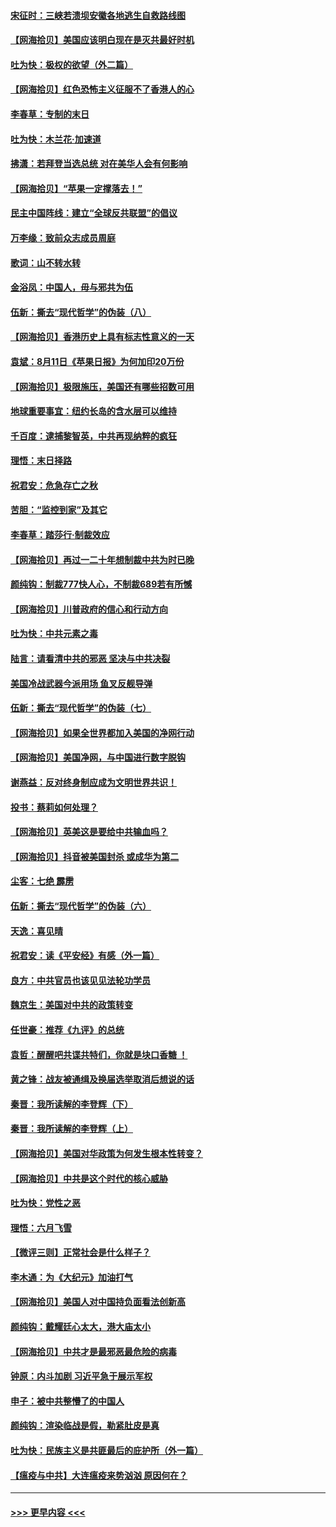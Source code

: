 #### [宋征时：三峡若溃坝安徽各地逃生自救路线图](../pages/nsc993/n12332450.md?t=08152202) 
#### [【网海拾贝】美国应该明白现在是灭共最好时机](../pages/nsc993/n12332313.md?t=08152202) 
#### [吐为快：极权的欲望（外二篇）](../pages/nsc993/n12332089.md?t=08152202) 
#### [【网海拾贝】红色恐怖主义征服不了香港人的心](../pages/nsc993/n12329296.md?t=08152202) 
#### [李春草：专制的末日](../pages/nsc993/n12329079.md?t=08152202) 
#### [吐为快：木兰花‧加速道](../pages/nsc993/n12327366.md?t=08152202) 
#### [拂潇：若拜登当选总统 对在美华人会有何影响](../pages/nsc993/n12295996.md?t=08152202) 
#### [【网海拾贝】“苹果一定撑落去！”](../pages/nsc993/n12326784.md?t=08152202) 
#### [民主中国阵线：建立“全球反共联盟”的倡议](../pages/nsc993/n12324177.md?t=08152202) 
#### [万李缘：致前众志成员周庭](../pages/nsc993/n12324635.md?t=08152202) 
#### [歌词：山不转水转](../pages/nsc993/n12324599.md?t=08152202) 
#### [金浴凤：中国人，毋与邪共为伍](../pages/nsc993/n12324257.md?t=08152202) 
#### [伍新：撕去“现代哲学”的伪装（八）](../pages/nsc993/n12324188.md?t=08152202) 
#### [【网海拾贝】香港历史上具有标志性意义的一天](../pages/nsc993/n12324021.md?t=08152202) 
#### [袁斌：8月11日《苹果日报》为何加印20万份](../pages/nsc993/n12323955.md?t=08152202) 
#### [【网海拾贝】极限施压，美国还有哪些招数可用](../pages/nsc993/n12322512.md?t=08152202) 
#### [地球重要事宜：纽约长岛的含水层可以维持](../pages/nsc993/n12321844.md?t=08152202) 
#### [千百度：逮捕黎智英，中共再现纳粹的疯狂](../pages/nsc993/n12321777.md?t=08152202) 
#### [理悟：末日择路](../pages/nsc993/n12320812.md?t=08152202) 
#### [祝君安：危急存亡之秋](../pages/nsc993/n12320795.md?t=08152202) 
#### [苦胆：“监控到家”及其它](../pages/nsc993/n12320751.md?t=08152202) 
#### [李春草：踏莎行·制裁效应](../pages/nsc993/n12318290.md?t=08152202) 
#### [【网海拾贝】再过一二十年想制裁中共为时已晚](../pages/nsc993/n12318195.md?t=08152202) 
#### [颜纯钩：制裁777快人心，不制裁689若有所憾](../pages/nsc993/n12316912.md?t=08152202) 
#### [【网海拾贝】川普政府的信心和行动方向](../pages/nsc993/n12316673.md?t=08152202) 
#### [吐为快：中共元素之毒](../pages/nsc993/n12316547.md?t=08152202) 
#### [陆言：请看清中共的邪恶 坚决与中共决裂](../pages/nsc993/n12315784.md?t=08152202) 
#### [美国冷战武器今派用场 鱼叉反舰导弹](../pages/nsc993/n12316258.md?t=08152202) 
#### [伍新：撕去“现代哲学”的伪装（七）](../pages/nsc993/n12315846.md?t=08152202) 
#### [【网海拾贝】如果全世界都加入美国的净网行动](../pages/nsc993/n12315588.md?t=08152202) 
#### [【网海拾贝】美国净网，与中国进行数字脱钩](../pages/nsc993/n12312813.md?t=08152202) 
#### [谢燕益：反对终身制应成为文明世界共识！](../pages/nsc993/n12310465.md?t=08152202) 
#### [投书：蔡莉如何处理？](../pages/nsc993/n12310224.md?t=08152202) 
#### [【网海拾贝】英美这是要给中共输血吗？](../pages/nsc993/n12307646.md?t=08152202) 
#### [【网海拾贝】抖音被美国封杀 或成华为第二](../pages/nsc993/n12305277.md?t=08152202) 
#### [尘客：七绝 霹雳](../pages/nsc993/n12304053.md?t=08152202) 
#### [伍新：撕去“现代哲学”的伪装（六）](../pages/nsc993/n12303243.md?t=08152202) 
#### [天逸：喜见晴](../pages/nsc993/n12303226.md?t=08152202) 
#### [祝君安：读《平安经》有感（外一篇）](../pages/nsc993/n12303170.md?t=08152202) 
#### [良方：中共官员也该见见法轮功学员](../pages/nsc993/n12302985.md?t=08152202) 
#### [魏京生：美国对中共的政策转变](../pages/nsc993/n12302929.md?t=08152202) 
#### [任世豪：推荐《九评》的总统](../pages/nsc993/n12302838.md?t=08152202) 
#### [袁哲：醒醒吧共谍共特们，你就是块口香糖 ！](../pages/nsc993/n12302678.md?t=08152202) 
#### [黄之锋：战友被通缉及换届选举取消后想说的话](../pages/nsc993/n12302681.md?t=08152202) 
#### [秦晋：我所读解的李登辉（下）](../pages/nsc993/n12302171.md?t=08152202) 
#### [秦晋：我所读解的李登辉（上）](../pages/nsc993/n12301979.md?t=08152202) 
#### [【网海拾贝】美国对华政策为何发生根本性转变？](../pages/nsc993/n12302091.md?t=08152202) 
#### [【网海拾贝】中共是这个时代的核心威胁](../pages/nsc993/n12300541.md?t=08152202) 
#### [吐为快：党性之恶](../pages/nsc993/n12300263.md?t=08152202) 
#### [理悟：六月飞雪](../pages/nsc993/n12300243.md?t=08152202) 
#### [【微评三则】正常社会是什么样子？](../pages/nsc993/n12300228.md?t=08152202) 
#### [李木通：为《大纪元》加油打气](../pages/nsc993/n12280363.md?t=08152202) 
#### [【网海拾贝】美国人对中国持负面看法创新高](../pages/nsc993/n12298720.md?t=08152202) 
#### [颜纯钩：戴耀廷心太大，港大庙太小](../pages/nsc993/n12297682.md?t=08152202) 
#### [【网海拾贝】中共才是最邪恶最危险的病毒](../pages/nsc993/n12296470.md?t=08152202) 
#### [钟原：内斗加剧 习近平急于展示军权](../pages/nsc993/n12292544.md?t=08152202) 
#### [申子：被中共整懵了的中国人](../pages/nsc993/n12291389.md?t=08152202) 
#### [颜纯钩：渲染临战是假，勒紧肚皮是真](../pages/nsc993/n12290945.md?t=08152202) 
#### [吐为快：民族主义是共匪最后的庇护所（外一篇）](../pages/nsc993/n12290887.md?t=08152202) 
#### [【瘟疫与中共】大连瘟疫来势汹汹 原因何在？](../pages/nsc993/n12287474.md?t=08152202) 

----
#### [ >>> 更早内容 <<< ](../indexes/nsc993-earlier.md)
